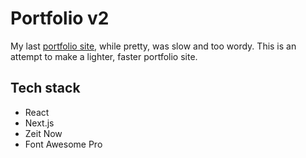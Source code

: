 # Portfolio v2

My last [portfolio site](https://github.com/znewton/portfolio), while pretty, was slow and too wordy. This is an attempt to make a lighter, faster portfolio site.

## Tech stack

- React
- Next.js
- Zeit Now
- Font Awesome Pro

